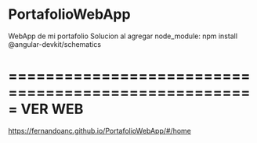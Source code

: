 # PortafolioWebApp
WebApp de mi portafolio
Solucion al agregar node_module: npm install @angular-devkit/schematics

=====================================================
VER WEB
=====================================================
https://fernandoanc.github.io/PortafolioWebApp/#/home
